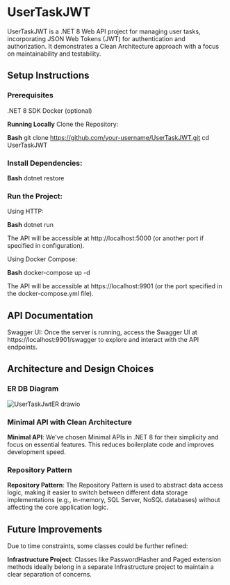 # UserTaskJWT
UserTaskJWT is a .NET 8 Web API project for managing user tasks, incorporating JSON Web Tokens (JWT) for authentication and authorization. It demonstrates a Clean Architecture approach with a focus on maintainability and testability.

## Setup Instructions
### Prerequisites
  .NET 8 SDK
  Docker (optional)

**Running Locally**
Clone the Repository:

**Bash**
  git clone https://github.com/your-username/UserTaskJWT.git
  cd UserTaskJWT

### Install Dependencies:

**Bash**
  dotnet restore

### Run the Project:

Using HTTP:

**Bash**
  dotnet run

The API will be accessible at http://localhost:5000 (or another port if specified in configuration).

Using Docker Compose:

**Bash**
  docker-compose up -d

The API will be accessible at https://localhost:9901 (or the port specified in the docker-compose.yml file).

## API Documentation
Swagger UI: Once the server is running, access the Swagger UI at https://localhost:9901/swagger to explore and interact with the API endpoints.
## Architecture and Design Choices

### ER DB Diagram
![UserTaskJwtER drawio](https://github.com/user-attachments/assets/430d3a6c-52de-48a5-8d26-ae39fec40584)


### Minimal API with Clean Architecture
**Minimal API**: We've chosen Minimal APIs in .NET 8 for their simplicity and focus on essential features. This reduces boilerplate code and improves development speed.

### Repository Pattern
**Repository Pattern**: The Repository Pattern is used to abstract data access logic, making it easier to switch between different data storage implementations (e.g., in-memory, SQL Server, NoSQL databases) without affecting the core application logic.
## Future Improvements
Due to time constraints, some classes could be further refined:

**Infrastructure Project**: Classes like PasswordHasher and Paged extension methods ideally belong in a separate Infrastructure project to maintain a clear separation of concerns.
